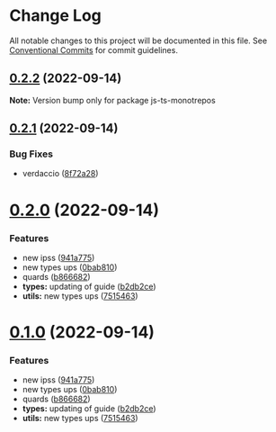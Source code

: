 # Change Log

All notable changes to this project will be documented in this file.
See [Conventional Commits](https://conventionalcommits.org) for commit guidelines.

## [0.2.2](https://github.com/mike-north/js-ts-monorepos/compare/v0.2.1...v0.2.2) (2022-09-14)

**Note:** Version bump only for package js-ts-monotrepos





## [0.2.1](https://github.com/mike-north/js-ts-monorepos/compare/v0.2.0...v0.2.1) (2022-09-14)


### Bug Fixes

* verdaccio ([8f72a28](https://github.com/mike-north/js-ts-monorepos/commit/8f72a280c48dcf9270c9a108d2731014461ed42a))





# [0.2.0](https://github.com/mike-north/js-ts-monorepos/compare/v2.0.0...v0.2.0) (2022-09-14)


### Features

* new ipss ([941a775](https://github.com/mike-north/js-ts-monorepos/commit/941a775a650e4f05e5523926dec8a510327c85ae))
* new types ups ([0bab810](https://github.com/mike-north/js-ts-monorepos/commit/0bab810b2361d15853a06c66b724eab2a2fb5cc3))
* quards ([b866682](https://github.com/mike-north/js-ts-monorepos/commit/b866682c8b82cb3714fed57f569c996b76bfa204))
* **types:** updating of guide ([b2db2ce](https://github.com/mike-north/js-ts-monorepos/commit/b2db2ce21970a1f9527082d9c00e981903d09c8c))
* **utils:** new types ups ([7515463](https://github.com/mike-north/js-ts-monorepos/commit/751546359e993a1724815a6e76fbda458dc97654))





# [0.1.0](https://github.com/mike-north/js-ts-monorepos/compare/v2.0.0...v0.1.0) (2022-09-14)


### Features

* new ipss ([941a775](https://github.com/mike-north/js-ts-monorepos/commit/941a775a650e4f05e5523926dec8a510327c85ae))
* new types ups ([0bab810](https://github.com/mike-north/js-ts-monorepos/commit/0bab810b2361d15853a06c66b724eab2a2fb5cc3))
* quards ([b866682](https://github.com/mike-north/js-ts-monorepos/commit/b866682c8b82cb3714fed57f569c996b76bfa204))
* **types:** updating of guide ([b2db2ce](https://github.com/mike-north/js-ts-monorepos/commit/b2db2ce21970a1f9527082d9c00e981903d09c8c))
* **utils:** new types ups ([7515463](https://github.com/mike-north/js-ts-monorepos/commit/751546359e993a1724815a6e76fbda458dc97654))
